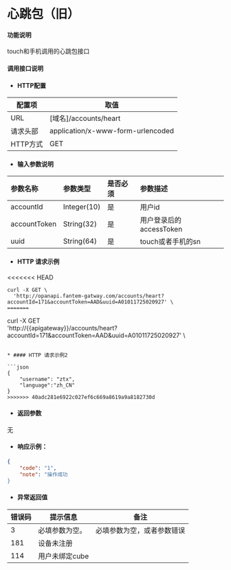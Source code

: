 # 心跳包（旧）

#### 功能说明

touch和手机调用的心跳包接口

#### 调用接口说明

* #### HTTP配置

| 配置项 | 取值 |
| --- | --- |
| URL | \[域名\]/accounts/heart |
| 请求头部 | application/x-www-form-urlencoded |
| HTTP方式 | GET |

* #### 输入参数说明

| 参数名称 | 参数类型 | 是否必须 | 参数描述 |
| :--- | :--- | :--- | :--- |
| accountId | Integer\(10\) | 是 | 用户id |
| accountToken | String\(32\) | 是 | 用户登录后的accessToken |
| uuid | String\(64\) | 是 | touch或者手机的sn |

* #### HTTP 请求示例

<<<<<<< HEAD
```
curl -X GET \
  'http://opanapi.fantem-gatway.com/accounts/heart?accountId=171&accountToken=AAD&uuid=A01011725020927' \
=======
```
curl -X GET \
  'http://{{apigateway}}/accounts/heart?accountId=171&accountToken=AAD&uuid=A01011725020927' \
```

* #### HTTP 请求示例2

```json
{
    "username": "ztx",
    "language":"zh_CN"
}
>>>>>>> 40adc281e6922c027ef6c669a8619a9a8182730d
```

* #### 返回参数

无

* #### 响应示例：

```json
{
    "code": "1",
    "note": "操作成功
}
```

* #### 异常返回值

| 错误码 | 提示信息 | 备注 |
| --- | --- | --- |
| 3 | 必填参数为空。 | 必填参数为空，或者参数错误 |
| 181 | 设备未注册 |  |
| 114 | 用户未绑定cube |  |



